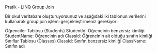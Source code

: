 Pratik - LINQ Group Join

Bir okul veritabanı oluşturuyorsunuz ve aşağıdaki iki tablonun verilerini kullanarak group join işlemi gerçekleştirmeniz gerekiyor:

Öğrenciler Tablosu (Students)
StudentId: Öğrencinin benzersiz kimliği
StudentName: Öğrencinin adı
ClassId: Öğrencinin ait olduğu sınıfın kimliği
Sınıflar Tablosu (Classes)
ClassId: Sınıfın benzersiz kimliği
ClassName: Sınıfın adı
